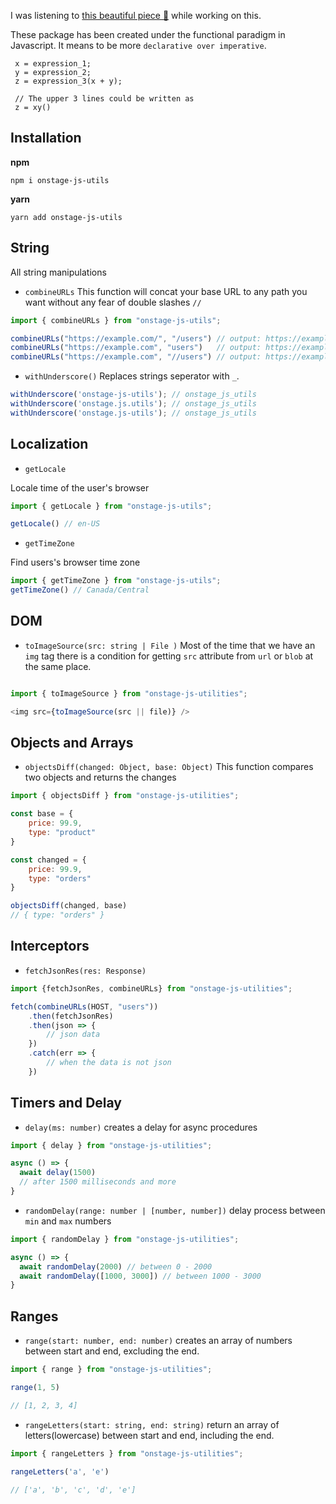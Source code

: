 I was listening to [this beautiful piece 🎻](https://open.spotify.com/track/2bwzPgxD3UTmiTFlTFjNgL?si=0a530294217044be)  while working on this.

These package has been created under the functional paradigm in Javascript.
It means to be more `declarative over imperative`.


```
 x = expression_1;
 y = expression_2;
 z = expression_3(x + y);
 
 // The upper 3 lines could be written as
 z = xy()
```

## Installation

**npm**
```
npm i onstage-js-utils
```

**yarn**
```
yarn add onstage-js-utils
```

## String

All string manipulations

- `combineURLs`
 This function will concat your base URL to any path you want without any fear of double slashes `//`

 ```javascript
 import { combineURLs } from "onstage-js-utils";

 combineURLs("https://example.com/", "/users") // output: https://example.com/users
 combineURLs("https://example.com", "users")   // output: https://example.com/users
 combineURLs("https://example.com", "//users") // output: https://example.com/users
 ```

- `withUnderscore()`
 Replaces strings seperator with `_`.

 ```javascript
 withUnderscore('onstage-js-utils'); // onstage_js_utils
 withUnderscore('onstage.js.utils'); // onstage_js_utils
 withUnderscore('onstage.js-utils'); // onstage_js_utils

 ```

## Localization

 - `getLocale`

 Locale time of the user's browser

 ```javascript
 import { getLocale } from "onstage-js-utils";

 getLocale() // en-US

 ```

 - `getTimeZone`

 Find users's browser time zone

 ```javascript
 import { getTimeZone } from "onstage-js-utils";
 getTimeZone() // Canada/Central
 ```


 ## DOM

 - `toImageSource(src: string | File )`
 Most of the time that we have an `img` tag there is a condition for getting `src` attribute from `url` or `blob` at the same
 place.

 ```javascript

 import { toImageSource } from "onstage-js-utilities";

 <img src={toImageSource(src || file)} />

 ```

 ## Objects and Arrays

   - `objectsDiff(changed: Object, base: Object)`
   This function compares two objects and returns the changes

```javascript
import { objectsDiff } from "onstage-js-utilities";

const base = {
    price: 99.9,
    type: "product"
}

const changed = {
    price: 99.9,
    type: "orders"
}

objectsDiff(changed, base)
// { type: "orders" }
```


## Interceptors

 - `fetchJsonRes(res: Response)`

```javascript
import {fetchJsonRes, combineURLs} from "onstage-js-utilities";

fetch(combineURLs(HOST, "users"))
    .then(fetchJsonRes)
    .then(json => {
        // json data
    })
    .catch(err => {
        // when the data is not json
    })
```

## Timers and Delay

  - `delay(ms: number)` creates a delay for async procedures
  
  ```javascript
  import { delay } from "onstage-js-utilities";

  async () => {
    await delay(1500)
    // after 1500 milliseconds and more
  }
  ```
  - `randomDelay(range: number | [number, number])` delay process between `min` and `max` numbers
  ```javascript
  import { randomDelay } from "onstage-js-utilities";

  async () => {
    await randomDelay(2000) // between 0 - 2000
    await randomDelay([1000, 3000]) // between 1000 - 3000
  }
  ```

## Ranges
- `range(start: number, end: number)` creates an array of numbers between start and end, excluding the end.
```javascript
import { range } from "onstage-js-utilities";

range(1, 5)

// [1, 2, 3, 4]
```

- `rangeLetters(start: string, end: string)` return an array of letters(lowercase) between start and end, including the end.
```javascript
import { rangeLetters } from "onstage-js-utilities";

rangeLetters('a', 'e')

// ['a', 'b', 'c', 'd', 'e']
```

